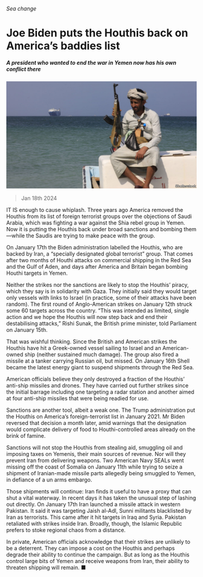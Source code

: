 ###### Sea change

# Joe Biden puts the Houthis back on America’s baddies list 

##### A president who wanted to end the war in Yemen now has his own conflict there 

![image](images/20240120_MAP504.jpg) 

> Jan 18th 2024 

IT IS enough to cause whiplash. Three years ago America removed the Houthis from its list of foreign terrorist groups over the objections of Saudi Arabia, which was fighting a war against the Shia rebel group in Yemen. Now it is putting the Houthis back under broad sanctions and bombing them—while the Saudis are trying to make peace with the group.

On January 17th the Biden administration labelled the Houthis, who are backed by Iran, a “specially designated global terrorist” group. That comes after two months of Houthi attacks on commercial shipping in the Red Sea and the Gulf of Aden, and days after America and Britain began bombing Houthi targets in Yemen.

Neither the strikes nor the sanctions are likely to stop the Houthis’ piracy, which they say is in solidarity with Gaza. They initially said they would target only vessels with links to Israel (in practice, some of their attacks have been random). The first round of Anglo-American strikes on January 12th struck some 60 targets across the country. “This was intended as limited, single action and we hope the Houthis will now step back and end their destabilising attacks,” Rishi Sunak, the British prime minister, told Parliament on January 15th.

That was wishful thinking. Since the British and American strikes the Houthis have hit a Greek-owned vessel sailing to Israel and an American-owned ship (neither sustained much damage). The group also fired a missile at a tanker carrying Russian oil, but missed. On January 16th Shell became the latest energy giant to suspend shipments through the Red Sea.

American officials believe they only destroyed a fraction of the Houthis’ anti-ship missiles and drones. They have carried out further strikes since the initial barrage including one targeting a radar station and another aimed at four anti-ship missiles that were being readied for use.

Sanctions are another tool, albeit a weak one. The Trump administration put the Houthis on America’s foreign-terrorist list in January 2021. Mr Biden reversed that decision a month later, amid warnings that the designation would complicate delivery of food to Houthi-controlled areas already on the brink of famine.

Sanctions will not stop the Houthis from stealing aid, smuggling oil and imposing taxes on Yemenis, their main sources of revenue. Nor will they prevent Iran from delivering weapons. Two American Navy SEALs went missing off the coast of Somalia on January 11th while trying to seize a shipment of Iranian-made missile parts allegedly being smuggled to Yemen, in defiance of a un arms embargo.

Those shipments will continue: Iran finds it useful to have a proxy that can shut a vital waterway. In recent days it has taken the unusual step of lashing out directly. On January 17th Iran launched a missile attack in western Pakistan. It said it was targeting Jaish al-Adl, Sunni militants blacklisted by Iran as terrorists. This came after it hit targets in Iraq and Syria. Pakistan retaliated with strikes inside Iran. Broadly, though, the Islamic Republic prefers to stoke regional chaos from a distance.

In private, American officials acknowledge that their strikes are unlikely to be a deterrent. They can impose a cost on the Houthis and perhaps degrade their ability to continue the campaign. But as long as the Houthis control large bits of Yemen and receive weapons from Iran, their ability to threaten shipping will remain. ■


